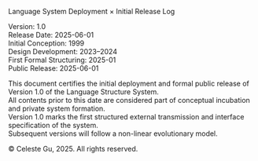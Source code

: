 Language System Deployment × Initial Release Log

Version: 1.0  
Release Date: 2025-06-01  
Initial Conception: 1999  
Design Development: 2023–2024  
First Formal Structuring: 2025-01  
Public Release: 2025-06-01

This document certifies the initial deployment and formal public release of Version 1.0 of the Language Structure System.  
All contents prior to this date are considered part of conceptual incubation and private system formation.  
Version 1.0 marks the first structured external transmission and interface specification of the system.  
Subsequent versions will follow a non-linear evolutionary model.

© Celeste Gu, 2025. All rights reserved.
